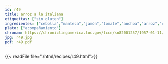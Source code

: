 ```yaml
---
id: r49
title: arroz a la italiana
etiquettas: ["sin gluten"]
ingredientes: ["cebolla","manteca","jamón","tomate","anchoa","arroz","caldo de gallina","gallina","queso"]
plato: ["acompañamiento"]
chronam: https://chroniclingamerica.loc.gov/lccn/sn82001257/1957-01-11/ed-1/seq-5/
jpg: r49.jpg
pdf: r49.pdf
---
```


{{< readFile file="./html/recipes/r49.html">}}
